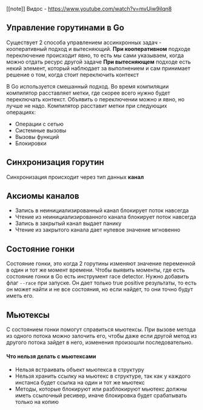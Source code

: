 [[note]]
Видос - https://www.youtube.com/watch?v=mvUiw9ilqn8

## Управление горутинами в Go
Существует 2 способа управлением ассинхронных задач - кооперативный подход и вытесняющий.
**При кооперативном** подходе переключение происходит явно, то есть мы сами указываем, когда можно отдать ресурс другой задаче
**При вытесняющем** подходе есть некий элемент, который наблюдает за выполнением и сам принимает решение о том, когда стоит переключить контекст

В Go используется смешанный подход. Во время компиляции компилятор расставляет метки, где скорее всего нужно будет переключать контекст. Объявить о переключении можно и явно, но лучше не надо. Компилятор расставит метки при следующих операциях:
- Операции с сетью
- Системные вызовы
- Вызовы функций
- Блокировки

## Синхронизация горутин
Синхронизация происходит через тип данных **канал**

## Аксиомы каналов
- Запись в неинициализированный канал блокирует поток навсегда
- Чтение из неинициализированного канала блокирует поток навсегда
- Запись в закрытый канал выдает панику
- Чтение из закрытого канала дает нулевое значение мгновенно

## Состояние гонки
Состояние гонки, это когда 2 горутины изменяют значение переменной в один и тот же момент времени.
Чтобы выявить моменты, где есть состояние гонки в Go есть инструмент race detector. Нужно добавить флаг `--race` при запуске. Он дает только true positive результаты, то есть он может найти и не все состояния, но если найдет, то они точно будут иметь его. 

## Мьютексы
С состоянием гонки помогут справиться мьютексы. 
При вызове метода из одного потока можно залочить его, чтобы даже если другой метод из другого потока зайдет в него, изменения произошли последовательно.
#### Что нельзя делать с мьютексами
- Нельзя встраивать объект мьютекса в структуру
- Нельзя хранить ссылку на мьютекс в структуре, так как у каждого инстанса будет ссылка на один и тот же мьютекс
- Методы, которые блокируют или разблокируют мьютекс должны иметь ссылочный ресивер, иначе блокировка будет срабатывать только на копию
